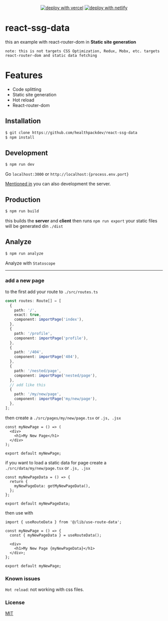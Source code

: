 <p align="center">
<a href="https://vercel.com/new/git/external?repository-url=https://github.com/healthpackdev/react-ssg-data"><img alt="deploy with vercel" src="https://vercel.com/button"></a>
 <a href="https://app.netlify.com/start/deploy?repository=https://github.com/healthpackdev/react-ssg-data"><img alt="deploy with netlify" src="https://www.netlify.com/img/deploy/button.svg"></a>
</p>

# react-ssg-data

this an example with react-router-dom in **Static site generation**

`note: this is not targets CSS Optimization, Redux, Mobx, etc. targets react-router-dom and static data fetching`

# Features

- Code splitting
- Static site generation
- Hot reload
- React-router-dom

## Installation

```bash
$ git clone https://github.com/healthpackdev/react-ssg-data
$ npm install
```

## Development

```bash
$ npm run dev
```

Go `localhost:3000` or `http://localhost:{process.env.port}`

[Mentioned in](https://github.com/healthpackdev/react-ssg-data/blob/master/tools/dev-server.js#L12) you can also development the server.

## Production

```bash
$ npm run build
```

this builds the **server** and **client** then runs `npm run export` your static files will be generated din `./dist`

## Analyze

```bash
$ npm run analyze
```

Analyze with `Statoscope`

---

### add a new page

to the first add your route to `./src/routes.ts`

```ts
const routes: Route[] = [
  {
    path: '/',
    exact: true,
    component: importPage('index'),
  },
  {
    path: '/profile',
    component: importPage('profile'),
  },
  {
    path: '/404',
    component: importPage('404'),
  },
  {
    path: '/nested/page',
    component: importPage('nested/page'),
  },
  // add like this
  {
    path: '/my/new/page',
    component: importPage('my/new/page'),
  },
];
```

then create a `./src/pages/my/new/page.tsx` or `.js, .jsx`

```tsx
const myNewPage = () => (
  <div>
    <h1>My New Page</h1>
  </div>
);

export default myNewPage;
```

if you want to load a static data for page create a `./src/data/my/new/page.tsx` or `.js, .jsx`

```tsx
const myNewPageData = () => {
  return {
    myNewPageData: getMyNewPageData(),
  };
};

export default myNewPageData;
```

then use with

```tsx
import { useRouteData } from '@/lib/use-route-data';

const myNewPage = () => {
  const { myNewPageData } = useRouteData();

  <div>
    <h1>My New Page {myNewPageData}</h1>
  </div>;
};

export default myNewPage;
```

### Known issues

`Hot reload`: not working with css files.

### License

[MIT](https://github.com/healthpackdev/react-ssg-data/blob/master/LICENSE.md)
